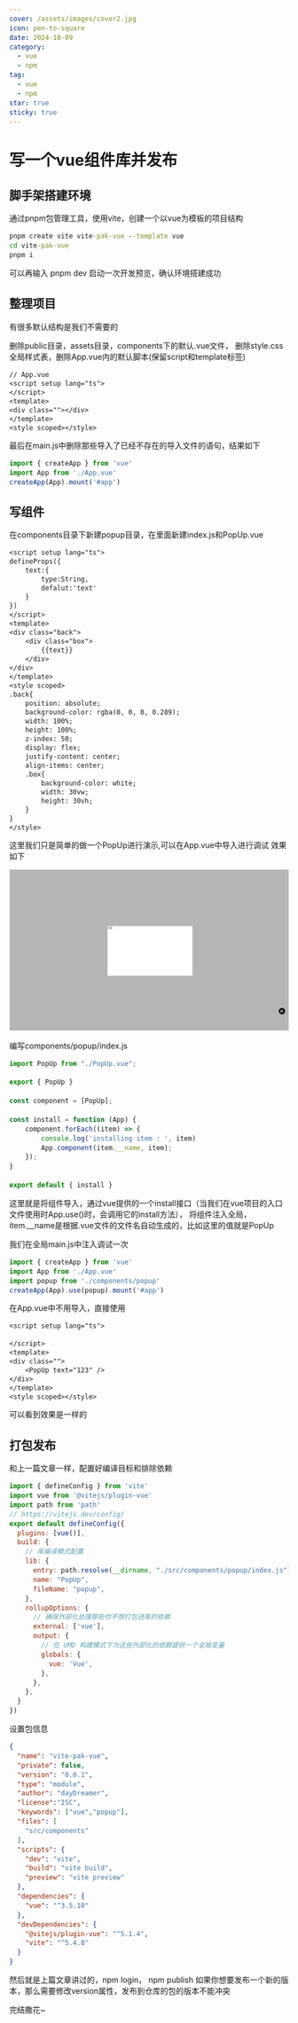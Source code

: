 ```yaml
---
cover: /assets/images/cover2.jpg
icon: pen-to-square
date: 2024-10-09
category:
  - vue
  - npm
tag:
  - vue
  - npm
star: true
sticky: true
---
```


# 写一个vue组件库并发布

## 脚手架搭建环境

通过pnpm包管理工具，使用vite，创建一个以vue为模板的项目结构

``` cmd
pnpm create vite vite-pak-vue --template vue
cd vite-pak-vue
pnpm i
```

可以再输入 pnpm dev 启动一次开发预览，确认环境搭建成功

## 整理项目

有很多默认结构是我们不需要的

删除public目录，assets目录，components下的默认.vue文件，
删除style.css全局样式表，删除App.vue内的默认脚本(保留script和template标签)

``` vue
// App.vue
<script setup lang="ts">
</script>
<template>
<div class=""></div>
</template>
<style scoped></style>
```

最后在main.js中删除那些导入了已经不存在的导入文件的语句，结果如下

``` js
import { createApp } from 'vue'
import App from './App.vue'
createApp(App).mount('#app')
```

## 写组件

在components目录下新建popup目录，在里面新建index.js和PopUp.vue

``` vue
<script setup lang="ts">
defineProps({
    text:{
        type:String,
        defalut:'text'
    }
})
</script>
<template>
<div class="back">
    <div class="box">
        {{text}}
    </div>
</div>
</template>
<style scoped>
.back{
    position: absolute;
    background-color: rgba(0, 0, 0, 0.289);
    width: 100%;
    height: 100%;
    z-index: 50;
    display: flex;
    justify-content: center;
    align-items: center;
    .box{
        background-color: white;
        width: 30vw;
        height: 30vh;
    }
}
</style>
```

这里我们只是简单的做一个PopUp进行演示,可以在App.vue中导入进行调试
效果如下

![img](/vue/vue1.png "调试效果")

编写components/popup/index.js

``` js
import PopUp from "./PopUp.vue";

export { PopUp }

const component = [PopUp];

const install = function (App) {
    component.forEach((item) => {
        console.log('installing item : ', item)
        App.component(item.__name, item);
    });
}

export default { install }

```

这里就是将组件导入，通过vue提供的一个install接口（当我们在vue项目的入口文件使用时App.use()时，会调用它的install方法），
将组件注入全局，item.__name是根据.vue文件的文件名自动生成的，比如这里的值就是PopUp

我们在全局main.js中注入调试一次

``` js
import { createApp } from 'vue'
import App from './App.vue'
import popup from './components/popup'
createApp(App).use(popup).mount('#app')
```

在App.vue中不用导入，直接使用

``` vue
<script setup lang="ts">

</script>
<template>
<div class="">
    <PopUp text="123" />
</div>
</template>
<style scoped></style>
```

可以看到效果是一样的

## 打包发布

和上一篇文章一样，配置好编译目标和排除依赖

``` js
import { defineConfig } from 'vite'
import vue from '@vitejs/plugin-vue'
import path from 'path'
// https://vitejs.dev/config/
export default defineConfig({
  plugins: [vue()],
  build: {
    // 库编译模式配置
    lib: {
      entry: path.resolve(__dirname, "./src/components/popup/index.js"), //指定组件编译入口文件
      name: "PopUp",
      fileName: "popup",
    },
    rollupOptions: {
      // 确保外部化处理那些你不想打包进库的依赖
      external: ['vue'],
      output: {
        // 在 UMD 构建模式下为这些外部化的依赖提供一个全局变量
        globals: {
          vue: 'Vue',
        },
      },
    },
  }
})
```

设置包信息

``` json
{
  "name": "vite-pak-vue",
  "private": false,
  "version": "0.0.1",
  "type": "module",
  "author": "dayDreamer",
  "license":"ISC",
  "keywords": ["vue","popup"],
  "files": [
    "src/components"
  ],
  "scripts": {
    "dev": "vite",
    "build": "vite build",
    "preview": "vite preview"
  },
  "dependencies": {
    "vue": "^3.5.10"
  },
  "devDependencies": {
    "@vitejs/plugin-vue": "^5.1.4",
    "vite": "^5.4.8"
  }
}
```

然后就是上篇文章讲过的，npm login， npm publish
如果你想要发布一个新的版本，那么需要修改version属性，发布到仓库的包的版本不能冲突

完结撒花~
